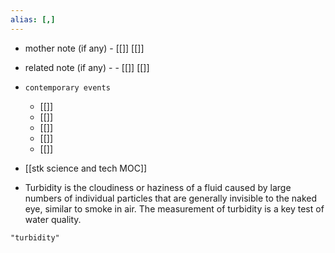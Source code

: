 ```yaml
---
alias: [,]
---
```

- mother note (if any)
		- [[]] [[]]
- related note (if any) -
		- [[]] [[]]
- `contemporary events`
	- [[]]
	- [[]]
	- [[]]
	- [[]]
	- [[]]

- [[stk science and tech MOC]]
- Turbidity is the cloudiness or haziness of a fluid caused by large numbers of individual particles that are generally invisible to the naked eye, similar to smoke in air. The measurement of turbidity is a key test of water quality. 

```query 2021-11-07 16:54
"turbidity"
```